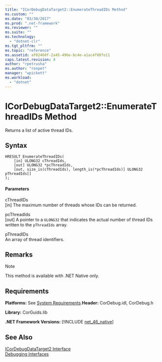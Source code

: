 ```yaml
---
title: "ICorDebugDataTarget2::EnumerateThreadIDs Method"
ms.custom: ""
ms.date: "03/30/2017"
ms.prod: ".net-framework"
ms.reviewer: ""
ms.suite: ""
ms.technology: 
  - "dotnet-clr"
ms.tgt_pltfrm: ""
ms.topic: "reference"
ms.assetid: af02460f-2a45-496e-bc4e-a1ac4f80fe11
caps.latest.revision: 4
author: "rpetrusha"
ms.author: "ronpet"
manager: "wpickett"
ms.workload: 
  - "dotnet"
---
```

# ICorDebugDataTarget2::EnumerateThreadIDs Method
Returns a list of active thread IDs.  
  
## Syntax  
  
```  
HRESULT EnumerateThreadIDs(  
    [in] ULONG32 cThreadIds,   
    [out] ULONG32 *pcThreadIds,   
    [out, size_is(cThreadIds), length_is(*pcThreadIds)] ULONG32 pThreadIds[]  
);  
```  
  
#### Parameters  
 cThreadIDs  
 [in] The maximum number of threads whose IDs can be returned.  
  
 pcThreadIds  
 [out] A pointer to a `ULONG32` that indicates the actual number of thread IDs written to the `pThreadIds` array.  
  
 pThreadIDs  
 An array of thread identifiers.  
  
## Remarks  
  
> [!NOTE]
>  This method is available with .NET Native only.  
  
## Requirements  
 **Platforms:** See [System Requirements](../../../../docs/framework/get-started/system-requirements.md).**Header:** CorDebug.idl, CorDebug.h  
  
 **Library:** CorGuids.lib  
  
 **.NET Framework Versions:** [!INCLUDE [net_46_native](../../../../includes/net-46-native-md.md)]  
  
## See Also  
 [ICorDebugDataTarget2 Interface](../../../../docs/framework/unmanaged-api/debugging/icordebugdatatarget2-interface.md)  
 [Debugging Interfaces](../../../../docs/framework/unmanaged-api/debugging/debugging-interfaces.md)
